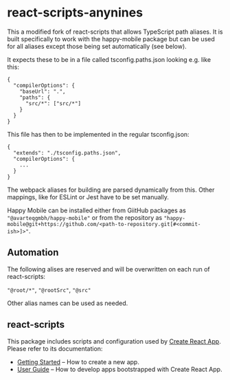 # react-scripts-anynines

This a modified fork of react-scripts that allows TypeScript path aliases.
It is built specifically to work with the happy-mobile package but can be 
used for all aliases except those being set automatically (see below).

It expects these to be in a file called tsconfig.paths.json looking e.g. like this: 
```
{
  "compilerOptions": {
    "baseUrl": ".",
    "paths": {
      "src/*": ["src/*"]  
    }
  }
}
```
This file has then to be implemented in the regular tsconfig.json:
```
{
  "extends": "./tsconfig.paths.json",
  "compilerOptions": {
    ...
  }
}
```

The webpack aliases for building are parsed dynamically from this.
Other mappings, like for ESLint or Jest have to be set manually.

Happy Mobile can be installed either from GiitHub packages as `"@avarteqgmbh/happy-mobile"`
or from the repository as `"happy-mobile@git+https://github.com/<path-to-repository.git[#<commit-ish>]>"`.

## Automation 

The following alises are reserved and will be overwritten on each run of react-scripts:

`"@root/*"`, `"@rootSrc"`, `"@src"`

Other alias names can be used as needed.

## react-scripts

This package includes scripts and configuration used by [Create React App](https://github.com/facebook/create-react-app).<br>
Please refer to its documentation:

- [Getting Started](https://facebook.github.io/create-react-app/docs/getting-started) – How to create a new app.
- [User Guide](https://facebook.github.io/create-react-app/) – How to develop apps bootstrapped with Create React App.
